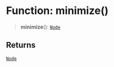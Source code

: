 # Function: minimize()

> **minimize**(): [`Node`](../classes/Node)

## Returns

[`Node`](../classes/Node)
